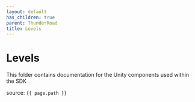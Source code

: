 ```yaml
---
layout: default
has_children: true
parent: ThunderRoad
title: Levels
---
```

# Levels

This folder contains documentation for the Unity components used within the SDK

source: `{{ page.path }}`